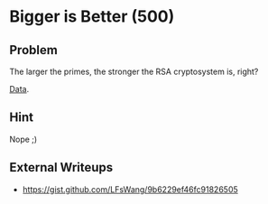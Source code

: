 # Bigger is Better (500)

## Problem

The larger the primes, the stronger the RSA cryptosystem is, right?

[Data](files/biggerisbetter.txt).

## Hint

Nope ;)

## External Writeups

* https://gist.github.com/LFsWang/9b6229ef46fc91826505
